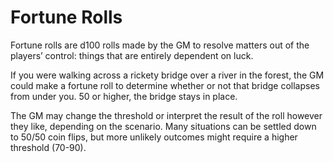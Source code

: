 # Fortune Rolls

Fortune rolls are d100 rolls made by the GM to resolve matters out of the players’ control: things that are entirely dependent on luck.

If you were walking across a rickety bridge over a river in the forest, the GM could make a fortune roll to determine whether or not that bridge collapses from under you. 50 or higher, the bridge stays in place.

The GM may change the threshold or interpret the result of the roll however they like, depending on the scenario. Many situations can be settled down to 50/50 coin flips, but more unlikely outcomes might require a higher threshold (70-90).